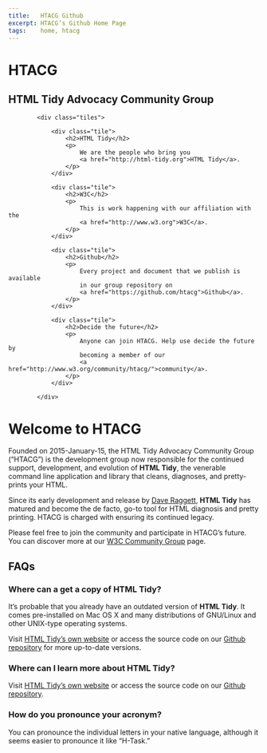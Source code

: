 ```yaml
---
title:   HTACG Github
excerpt: HTACG’s Github Home Page
tags:    home, htacg
---
```


<div class="page-lead homepage">
  <div class="wrap page-lead-content">
    <h1>HTACG</h1>
    <h2>HTML Tidy Advocacy Community Group</h2>
  </div>
</div>


<div id="main" role="main" class="homepage">
    <div class="wrap">
        <div class="page-content">

            <div class="tiles">

                <div class="tile">
                    <h2>HTML Tidy</h2>
                    <p>
                        We are the people who bring you
                        <a href="http://html-tidy.org">HTML Tidy</a>.
                    </p>
                </div>

                <div class="tile">
                    <h2>W3C</h2>
                    <p>
                        This is work happening with our affiliation with the
                        <a href="http://www.w3.org">W3C</a>.
                    </p>
                </div>

                <div class="tile">
                    <h2>Github</h2>
                    <p>
                        Every project and document that we publish is available
                        in our group repository on
                        <a href="https://github.com/htacg">Github</a>.
                    </p>
                </div>

                <div class="tile">
                    <h2>Decide the future</h2>
                    <p>
                        Anyone can join HTACG. Help use decide the future by
                        becoming a member of our
                        <a href="http://www.w3.org/community/htacg/">community</a>.
                    </p>
                </div>

            </div>

<div markdown="1">

Welcome to HTACG
================

Founded on 2015-January-15, the HTML Tidy Advocacy Community Group (“HTACG”) is
the development group now responsible for the continued support, development,
and evolution of **HTML Tidy**, the venerable command line application and
library that cleans, diagnoses, and pretty-prints your HTML.

Since its early development and release by
[Dave Raggett](http://www.w3.org/People/Raggett/), **HTML Tidy** has matured and
become the de facto, go-to tool for HTML diagnosis and pretty printing. HTACG is
charged with ensuring its continued legacy.

Please feel free to join the community and participate in HTACG’s future. You
can discover more at our
[W3C Community Group](http://www.w3.org/community/htacg/) page.


FAQs
----

### Where can a get a copy of HTML Tidy?

It’s probable that you already have an outdated version of **HTML Tidy**. It
comes pre-installed on Mac OS X and many distributions of GNU/Linux and other
UNIX-type operating systems.

Visit [HTML Tidy’s own website](http://www.html-tidy.org) or access the source
code on our [Github repository](https://github.com/htacg/tidy-html5) for more
up-to-date versions.


### Where can I learn more about HTML Tidy?

Visit [HTML Tidy’s own website](http://www.html-tidy.org) or access the source
code on our [Github repository](https://github.com/htacg/tidy-html5).


### How do you pronounce your acronym?

You can pronounce the individual letters in your native language, although it
seems easier to pronounce it like “H-Task.”




</div>
        </div>
    </div>
</div>
